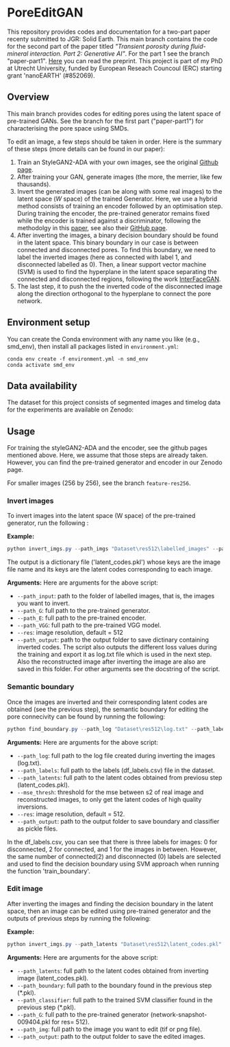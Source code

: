 # PoreEditGAN
This repository provides codes and documentation for a two-part paper recenty submitted to JGR: Solid Earth. This main branch contains the code for the second part of the paper titled *"Transient porosity during fluid-mineral interaction. Part 2: Generative AI"*. For the part 1 see the branch "paper-part1". [Here](https://doi.org/10.22541/essoar.175587740.05926718/v1) you can read the preprint. This project is part of my PhD at Utrecht University, funded by European Reseach Councoul (ERC) starting grant 'nanoEARTH' (#852069).

## Overview
This main branch provides codes for editing pores using the latent space of pre-trained GANs. See the branch for the first part ("paper-part1") for characterising the pore space using SMDs. 

To edit an image, a few steps should be taken in order. Here is the summary of these steps (more details can be found in our paper):

1) Train an StyleGAN2-ADA with your own images, see the original [Github page](https://github.com/NVlabs/stylegan2-ada-pytorch?tab=readme-ov-file).
2) After training your GAN, generate images (the more, the merrier, like few thausands).
3) Invert the generated images (can be along with some real images) to the latent space ($W$ space) of the trained Generator.
Here, we use a hybrid method consists of training an encoder followed by an optimisation step. During training the encoder, the pre-trained generator remains fixed while the encoder is trained against a discriminator, following the methodolgy in this [paper](https://arxiv.org/abs/2004.00049), see also their [GitHub page](https://github.com/genforce/idinvert_pytorch). 
4) After inverting the images, a binary decision boundary should be found in the latent space. This binary boundary in our case is between connected and disconnected pores. To find this boundary, we need to label the inverted images (here as connected with label 1, and disconnected labelled as 0). Then, a linear support vector machine (SVM) is used to find the hyperplane in the latent space separating the connected and disconnected regions, following the work [InterFaceGAN](https://genforce.github.io/interfacegan/).
5) The last step, it to push the the inverted code of the disconnected image along the direction orthogonal to the hyperplane to connect the pore network. 

## Environment setup
You can create the Conda environment with any name you like (e.g., smd_env), then install all packages listed in `environment.yml`:

```
conda env create -f environment.yml -n smd_env
conda activate smd_env
```

## Data availability
The dataset for this project consists of segmented images and timelog data for the experiments are available on Zenodo: 

## Usage
For training the styleGAN2-ADA and the encoder, see the github pages mentioned above. Here, we assume that those steps are already taken. However, you can find the pre-trained generator and encoder in our Zenodo page.

 For smaller images (256 by 256), see the branch ``feature-res256``.


### Invert images

To invert images into the latent space (W space) of the pre-trained generator, run the following :

**Example:**
```powershell
python invert_imgs.py --path_imgs "Dataset\res512\labelled_images" --path_G "Dataset\res512\TrainedModels_res512\network-snapshot-009404.pkl" --path_E "Dataset\res512\TrainedModels_res512\Encoder_22200.pt" --path_VGG "Dataset\res512\TrainedModels_res512\vgg16.pth" --res 512 --path_output "Dataset\outputs" 
```
The output is a dictionary file ('latent_codes.pkl') whose keys are the image file name and its keys are the latent codes corresponding to each image. 

**Arguments:**
Here are arguments for the above script:
- `--path_input`: path to the folder of labelled images, that is, the images you want to invert.
- `--path_G`: full path to the pre-trained generator.
- `--path_E`: full path to the pre-trained encoder.
- `--path_VGG`: full path to the pre-trained VGG model.
- `--res`: image resolution, default = 512
- `--path_output`: path to the output folder to save dictinary containing inverted codes. The script also outputs the different loss values during the training and export it as log.txt file which is used in the next step. Also the reconstructed image after inverting the image are also are saved in this folder. For other arguments see the docstring of the script.


### Semantic boundary
Once the images are inverted and their corresponding latent codes are obtained (see the previous step), the semantic boundary for editing the pore connecivity can be found by running the following:

```powershell
python find_boundary.py --path_log "Dataset\res512\log.txt" --path_labels "Dataset\res512\df_labels.csv" --path_latents "Dataset\res512\latent_codes.pkl" --path_output "Dataset\outputs"
```

**Arguments:**
Here are arguments for the above script:
- `--path_log`: full path to the log file created during inverting the images (log.txt).
- `--path_labels`: full path to the labels (df_labels.csv) file in the dataset.
- `--path_latents`: full path to the latent codes obtained from previosu step (latent_codes.pkl).
- `--mse_thresh`: threshold for the mse between s2 of real image and reconstructed images, to only get the latent codes of high quality inversions. 
- `--res`: image resolution, default = 512.
- `--path_output`: path to the output folder to save boundary and classifier as pickle files.

In the df_labels.csv, you can see that there is three labels for images: 0 for disconnected, 2 for connected, and 1 for the images in between. However, the same number of connected(2) and disconnected (0) labels are selected and used to find the decision boundary using SVM approach when running the function 'train_boundary'.

### Edit image
After inverting the images and finding the decision boundary in the latent space, then an image can be edited using pre-trained generator and the outputs of previous steps by running the following:

**Example:**
```powershell
python invert_imgs.py --path_latents "Dataset\res512\latent_codes.pkl" --path_boundary "Dataset\res512\boundary.pkl" --path_classifier "Dataset\res512\classifier.pkl"--path_G "Dataset\res512\TrainedModels_res512\network-snapshot-009404.pkl" --path_img "Dataset\imgs_512\Exp06_07_0036.tif" --path_output "Dataset\outputs"
```

**Arguments:**
Here are arguments for the above script:
- `--path_latents`: full path to the latent codes obtained from inverting image (latent_codes.pkl).
- `--path_boundary`: full path to the boundary found in the previous step (*.pkl).
- `--path_classifier`: full path to the trained SVM classifier found in the previous step (*.pkl).
- `--path_G`: full path to the pre-trained generator (network-snapshot-009404.pkl for res= 512).
- `--path_img`: full path to the image you want to edit (tif or png file).
- `--path_output`: path to the output folder to save the edited images.